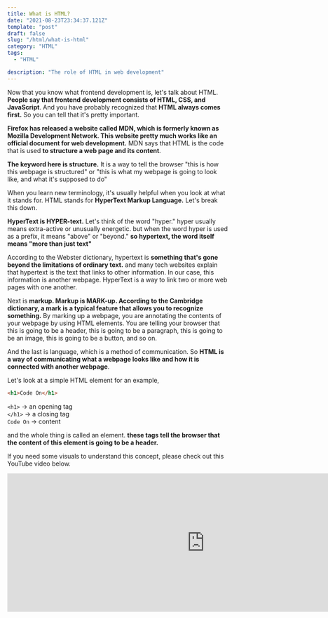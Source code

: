 ```yaml
---
title: What is HTML?
date: "2021-08-23T23:34:37.121Z"
template: "post"
draft: false
slug: "/html/what-is-html"
category: "HTML"
tags:
  - "HTML"

description: "The role of HTML in web development"
---
```


Now that you know what frontend development is, let's talk about HTML. **People say that frontend development consists of HTML, CSS, and JavaScript**. And you have probably recognized that **HTML always comes first.** So you can tell that it's pretty important.

**Firefox has released a website called MDN, which is formerly known as Mozilla Development Network. This website pretty much works like an official document for web development.** MDN says that HTML is the code that is used **to structure a web page and its content**.

**The keyword here is structure.** It is a way to tell the browser "this is how this webpage is structured" or "this is what my webpage is going to look like, and what it's supposed to do"

When you learn new terminology, it's usually helpful when you look at what it stands for. HTML stands for **HyperText Markup Language.** Let's break this down.

**HyperText is HYPER-text.** Let's think of the word "hyper." hyper usually means extra-active or unusually energetic. but when the word hyper is used as a prefix, it means "above" or "beyond." **so hypertext, the word itself means "more than just text"**

According to the Webster dictionary, hypertext is **something that's gone beyond the limitations of ordinary text.** and many tech websites explain that hypertext is the text that links to other information. In our case, this information is another webpage. HyperText is a way to link two or more web pages with one another.

Next is **markup. Markup is MARK-up. According to the Cambridge dictionary, a mark is a typical feature that allows you to recognize something.** By marking up a webpage, you are annotating the contents of your webpage by using HTML elements. You are telling your browser that this is going to be a header, this is going to be a paragraph, this is going to be an image, this is going to be a button, and so on.

And the last is language, which is a method of communication. So **HTML is a way of communicating what a webpage looks like and how it is connected with another webpage**.

Let's look at a simple HTML element for an example,

```html
<h1>Code On</h1>
```

`<h1>` → an opening tag<br/>
`</h1>` → a closing tag<br/>
`Code On` → content

and the whole thing is called an element. **these tags tell the browser that the content of this element is going to be a header.**

If you need some visuals to understand this concept, please check out this YouTube video below.

<iframe width="900" height="315" src="https://www.youtube.com/embed/eBrl66Qe0II" title="YouTube video player" frameborder="0" allow="accelerometer; autoplay; clipboard-write; encrypted-media; gyroscope; picture-in-picture" allowfullscreen></iframe>
